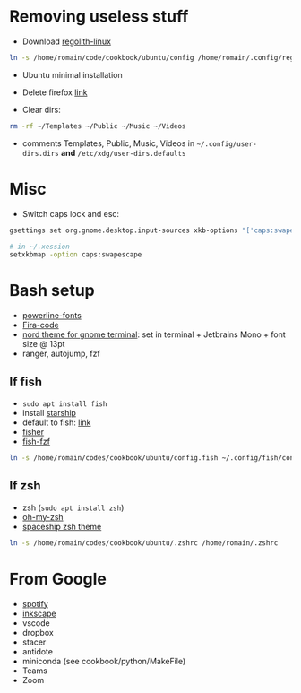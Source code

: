 # Removing useless stuff

- Download [regolith-linux](https://regolith-linux.org/)

```bash
ln -s /home/romain/code/cookbook/ubuntu/config /home/romain/.config/regolith/i3/config
```

- Ubuntu minimal installation

- Delete firefox [link](https://askubuntu.com/questions/16758/removing-firefox-in-ubuntu-with-all-add-ons-like-it-never-existed)

- Clear dirs:

```bash
rm -rf ~/Templates ~/Public ~/Music ~/Videos
```

- comments Templates, Public, Music, Videos in `~/.config/user-dirs.dirs` **and** `/etc/xdg/user-dirs.defaults`

# Misc

- Switch caps lock and esc:

```bash
gsettings set org.gnome.desktop.input-sources xkb-options "['caps:swapescape']"
```

```bash
# in ~/.xession
setxkbmap -option caps:swapescape
```

# Bash setup

- [powerline-fonts](https://github.com/powerline/fonts)
- [Fira-code](https://github.com/tonsky/FiraCode/wiki/Linux-instructions#installing-with-a-package-manager)
- [nord theme for gnome terminal](https://github.com/arcticicestudio/nord-gnome-terminal): set in terminal + Jetbrains Mono + font size @ 13pt
- ranger, autojump, fzf

## If fish

- `sudo apt install fish`
- install [starship](https://github.com/starship/starship)
- default to fish: [link](https://fishshell.com/docs/current/tutorial.html#switching-to-fish)
- [fisher](https://github.com/jorgebucaran/fisher)
- [fish-fzf](https://github.com/PatrickF1/fzf.fish)

```bash
ln -s /home/romain/codes/cookbook/ubuntu/config.fish ~/.config/fish/config.fish
```

## If zsh

- zsh (`sudo apt install zsh`)
- [oh-my-zsh](https://github.com/ohmyzsh/ohmyzsh)
- [spaceship zsh theme](https://github.com/denysdovhan/spaceship-prompt)

```bash
ln -s /home/romain/codes/cookbook/ubuntu/.zshrc /home/romain/.zshrc
```

# From Google

- [spotify](https://www.spotify.com/ca-en/download/linux/)
- [inkscape](https://inkscape.org/)
- vscode
- dropbox
- stacer
- antidote
- miniconda (see cookbook/python/MakeFile)
- Teams
- Zoom
